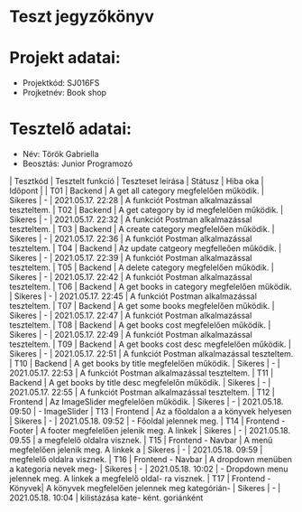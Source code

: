 # Teszt jegyzőkönyv

# Projekt adatai:
- Projektkód: SJ016FS
- Projketnév: Book shop

# Tesztelő adatai:
- Név: Török Gabriella
- Beosztás: Junior Programozó

| Tesztkód | Tesztelt funkció  | Teszteset leírása                              | Státusz | Hiba oka | Időpont            |
| T01      | Backend           | A get all category megfelelően működik.        | Sikeres | -        | 2021.05.17. 22:28  |
                                A funkciót Postman alkalmazással teszteltem.
| T02      | Backend           | A get category by id megfelelően működik.      | Sikeres | -        | 2021.05.17. 22:32  |
                                A funkciót Postman alkalmazással teszteltem.
| T03      | Backend           | A create category megfelelően működik.         | Sikeres | -        | 2021.05.17. 22:36  |
                                A funkciót Postman alkalmazással teszteltem.
| T04      | Backend           | Az update catgeory megfelleően működik.        | Sikeres | -        | 2021.05.17. 22:39  |
                                A funkciót Postman alkalmazással teszteltem.
| T05      | Backend           | A delete category megfelelően működik.         | Sikeres | -        | 2021.05.17. 22:42  |
                                A funkciót Postman alkalmazással teszteltem.
| T06      | Backend           | A get books in category megfelelően működik.   | Sikeres | -        | 2021.05.17. 22:45  |
                                A funkciót Postman alkalmazással teszteltem.
| T07      | Backend           | A get some books megfelelően működik.          | Sikeres | -        | 2021.05.17. 22:47  |
                                A funkciót Postman alkalmazással teszteltem.
| T08      | Backend           | A get books cost megfelelően működik.          | Sikeres | -        | 2021.05.17. 22:49  |
                                A funkciót Postman alkalmazással teszteltem.
| T09      | Backend           | A get books cost desc megfelelően működik.     | Sikeres | -        | 2021.05.17. 22:51  |
                                A funkciót Postman alkalmazással teszteltem.
| T10     | Backend           | A get books by title megfelelően működik.       | Sikeres | -        | 2021.05.17. 22:53  |
                                A funkciót Postman alkalmazással teszteltem.
| T11     | Backend           | A get books by title desc megfelelőn működik.   | Sikeres | -        | 2021.05.17. 22:55  |
                                A funkciót Postman alkalmazással teszteltem.
| T12     | Frontend          | Az ImageSlider megfelelően működik.             | Sikeres | -        | 2021.05.18. 09:50  |
            - ImageSlider
| T13     | Frontend          | Az a főoldalon a a könyvek helyesen             | Sikeres | -        | 2021.05.18. 09:52  |
            - Főoldal           jelennek meg.
| T14     | Frontend - Footer | A footer megfelelően jelenik meg. A linkek      | Sikeres | -        | 2021.05.18. 09.55  | 
                                a megfelelő oldalra visznek.
| T15     | Frontend - Navbar | A menü megfelelően jelenik meg. A linkek a      | Sikeres | -        | 2021.05.18. 09:59  |
                                megfelelő oldalra visznek.
| T16     | Frontend - Navbar | A dropdown menüben a kategoria nevek meg-       | Sikeres | -        | 2021.05.18. 10:02  |
            - Dropdown menu     jelennek meg. A linkek a megfelelő oldal-
                                ra visznek.
| T17     | Frontend - Könyvek| A könyvek megfelelően jelennek meg kategórián-  | Sikeres | -        | 2021.05.18. 10:04  |
            kilistázása kate-   ként.
            goriánként